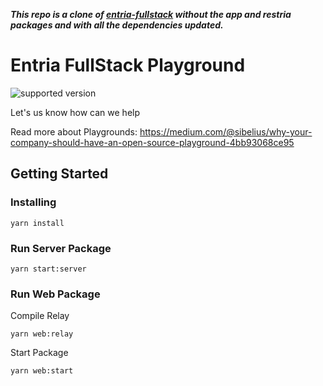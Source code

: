 ***This repo is a clone of [entria-fullstack](https://github.com/entria/entria-fullstack) without the app and restria packages and with all the dependencies updated.***

# Entria FullStack Playground
![supported version](https://badgen.net/badge/node/lts/green)

Let's us know how can we help

Read more about Playgrounds: https://medium.com/@sibelius/why-your-company-should-have-an-open-source-playground-4bb93068ce95

## Getting Started

### Installing
```
yarn install
```

### Run Server Package
```
yarn start:server
```

### Run Web Package
Compile Relay
```
yarn web:relay
```

Start Package
```
yarn web:start
```
